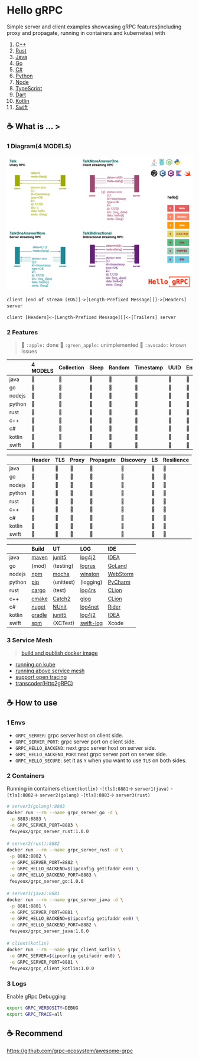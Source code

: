 # Hello gRPC

Simple server and client examples showcasing gRPC features(including proxy and propagate, running in containers and kubernetes) with

1. [C++](grpc/hello-grpc-cpp)
1. [Rust](grpc/hello-grpc-rust)
1. [Java](grpc/hello-grpc-java)
1. [Go](grpc/hello-grpc-go)
1. [C#](grpc/hello-grpc-csharp)
1. [Python](grpc/hello-grpc-python)
1. [Node](grpc/hello-grpc-nodejs)
1. [TypeScript](grpc/hello-grpc-ts)
1. [Dart](grpc/hello-grpc-dart)
1. [Kotlin](grpc/hello-grpc-kotlin)
1. [Swift](grpc/hello-grpc-swift)

## :coffee: What is ... >

### 1 Diagram(4 MODELS)

![grpc_diagram](img/hello_grpc_diagram.png)

`client [end of stream (EOS)]->[Length-Prefixed Message][]->[Headers] server`

`client [Headers]<-[Length-Prefixed Message][]<-[Trailers] server`

### 2 Features

> 🍎 `:apple:` done 
> 🍏 `:green_apple:` unimplemented
> 🥑 `:avocado:` known issues

|        | 4 MODELS | Collection | Sleep | Random | Timestamp | UUID | Env  | Docker |
| :----- | :------- | :--------- | :---- | :----- | :-------- | :--- | :--- | :----- |
| java   | 🍎        | 🍎          | 🍎     | 🍎      | 🍎         | 🍎    | 🍎    | 🍎      |
| go     | 🍎        | 🍎          | 🍎     | 🍎      | 🍎         | 🍎    | 🍎    | 🍎      |
| nodejs | 🍎        | 🍎          | 🍎     | 🍎      | 🍎         | 🍎    | 🍎    | 🍎      |
| python | 🍎        | 🍎          | 🍎     | 🍎      | 🍎         | 🍎    | 🍎    | 🍎      |
| rust   | 🍎        | 🍎          | 🍎     | 🍎      | 🍎         | 🍎    | 🍎    | 🍎      |
| c++    | 🍎        | 🍎          | 🍎     | 🍎      | 🍎         | 🍏    | 🍎    | 🍎      |
| c#     | 🍎        | 🍎          | 🍎     | 🍎      | 🍎         | 🍎    | 🍎    | 🍎      |
| kotlin | 🍎        | 🍎          | 🍎     | 🍎      | 🍎         | 🍎    | 🍎    | 🍎      |
| swift  | 🍎        | 🍎          | 🍎     | 🍎      | 🍎         | 🍎    | 🍏    | 🍏      |

|        | Header | TLS  | Proxy | Propagate | Discovery | LB   | Resilience |
| :----- | :----- | :--- | :---- | :-------- | :-------- | :--- | :--------- |
| java   | 🍎      | 🍎    | 🍎     | 🍎         | 🍎         | 🍏    | 🍏          |
| go     | 🍎      | 🍎    | 🍎     | 🍎         | 🍎         | 🍏    | 🍏          |
| nodejs | 🍎      | 🥑    | 🍎     | 🍎         | 🍏         | 🍏    | 🍏          |
| python | 🍎      | 🍎    | 🍎     | 🍎         | 🍏         | 🍏    | 🍏          |
| rust   | 🍎      | 🍎    | 🍎     | 🍎         | 🍏         | 🍏    | 🍏          |
| c++    | 🍎      | 🍎    | 🍎     | 🍎         | 🍏         | 🍏    | 🍏          |
| c#     | 🍎      | 🍎    | 🍎     | 🍎         | 🍏         | 🍏    | 🍏          |
| kotlin | 🍎      | 🍎    | 🍎     | 🍎         | 🍏         | 🍏    | 🍏          |
| swift  | 🍏      | 🍏    | 🍏     | 🍏         | 🍏         | 🍏    | 🍏          |

|        | Build        | UT                          | LOG             | IDE            |
| :----- | :----------- | :-------------------------- | :-------------- | :------------- |
| java   | [maven][1]   | [junit5][2]                 | [log4j2][3]     | [IDEA][4]      |
| go     | (mod)        | (testing)                   | [logrus][5]     | [GoLand][6]    |
| nodejs | [npm][7]     | [mocha][8]                  | [winston][9]    | [WebStorm][10] |
| python | [pip][11]    | (unittest)                  | (logging)       | [PyCharm][12]  |
| rust   | [cargo][13]  | (test)                      | [log4rs][14]    | [CLion][15]    |
| c++    | [cmake][16]  | [Catch2][24]                | [glog][17]      | [CLion][15]    |
| c#     | [nuget][18]  | [NUnit](https://nunit.org/) | [log4net][19]   | [Rider][20]    |
| kotlin | [gradle][21] | [junit5][2]                 | [log4j2][3]     | [IDEA][4]      |
| swift  | [spm][22]    | (XCTest)                    | [swift-log][23] | Xcode          |

### 3 Service Mesh

> [build and publish docker image](grpc/docker/README.md)

- [running on kube](kube)
- [running above service mesh](mesh)
- [support open tracing](tracing)
- [transcoder(Http2gRPC)](transcoder)

## :coffee: How to use

### 1 Envs

- `GRPC_SERVER`: grpc server host on client side.
- `GRPC_SERVER_PORT`: grpc server port on client side.
- `GRPC_HELLO_BACKEND`: next grpc server host on server side.
- `GRPC_HELLO_BACKEND_PORT`:next grpc server port on server side.
- `GRPC_HELLO_SECURE`: set it as `Y` when you want to use `TLS` on both sides.

### 2 Containers

Running in containers
`client(kotlin)` -`[tls]:8881`-> `server1(java)` -`[tls]:8882`-> `server2(golang)` -`[tls]:8883`-> `server3(rust)`

```bash
# server3(golang):8883
docker run --rm --name grpc_server_go -d \
 -p 8883:8883 \
 -e GRPC_SERVER_PORT=8883 \
 feuyeux/grpc_server_rust:1.0.0

# server2(rust):8882
docker run --rm --name grpc_server_rust -d \
 -p 8882:8882 \
 -e GRPC_SERVER_PORT=8882 \
 -e GRPC_HELLO_BACKEND=$(ipconfig getifaddr en0) \
 -e GRPC_HELLO_BACKEND_PORT=8883 \
 feuyeux/grpc_server_go:1.0.0

# server1(java):8881
docker run --rm --name grpc_server_java -d \
 -p 8881:8881 \
 -e GRPC_SERVER_PORT=8881 \
 -e GRPC_HELLO_BACKEND=$(ipconfig getifaddr en0) \
 -e GRPC_HELLO_BACKEND_PORT=8882 \
 feuyeux/grpc_server_java:1.0.0

# client(kotlin)
docker run --rm --name grpc_client_kotlin \
 -e GRPC_SERVER=$(ipconfig getifaddr en0) \
 -e GRPC_SERVER_PORT=8881 \
 feuyeux/grpc_client_kotlin:1.0.0
```

### 3 Logs

Enable gRpc Debugging

```bash
export GRPC_VERBOSITY=DEBUG
export GRPC_TRACE=all
```

## :coffee: Recommend

<https://github.com/grpc-ecosystem/awesome-grpc>

[1]: <https://maven.apache.org/>
[2]: <https://junit.org/junit5/>
[3]: <https://logging.apache.org/log4j>
[4]: <https://www.jetbrains.com/idea/>
[5]: <https://github.com/sirupsen/logrus>
[6]: <https://www.jetbrains.com/go/>
[7]: <https://www.npmjs.com/>
[8]: <https://www.npmjs.com/package/mocha>
[9]: <https://www.npmjs.com/package/winston>
[10]: <https://www.jetbrains.com/webstorm/>
[11]: <https://pypi.org/project/pip/>
[12]: <https://www.jetbrains.com/pycharm/>
[13]: <https://doc.rust-lang.org/cargo/>
[14]: <https://docs.rs/log4rs>
[15]: <https://www.jetbrains.com/clion/>
[16]: <https://cmake.org/>
[17]: <https://github.com/google/glog>
[18]: <https://www.nuget.org/>
[19]: <https://logging.apache.org/log>
[20]: <https://www.jetbrains.com/rider/>
[21]: <https://gradle.org/>
[22]: <https://www.swift.org/package-manager/>
[23]: <https://github.com/apple/swift-log>
[24]: <https://github.com/catchorg/Catch2>
